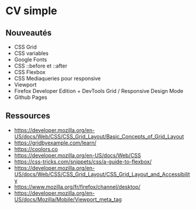# CV simple


## Nouveautés
* CSS Grid
* CSS variables
* Google Fonts
* CSS ::before et ::after
* CSS Flexbox
* CSS Mediaqueries pour responsive
* Viewport
* Firefox Developer Edition + DevTools Grid / Responsive Design Mode
* Github Pages




## Ressources
* https://developer.mozilla.org/en-US/docs/Web/CSS/CSS_Grid_Layout/Basic_Concepts_of_Grid_Layout
* https://gridbyexample.com/learn/
* https://coolors.co
* https://developer.mozilla.org/en-US/docs/Web/CSS
* https://css-tricks.com/snippets/css/a-guide-to-flexbox/
*  https://developer.mozilla.org/en-US/docs/Web/CSS/CSS_Grid_Layout/CSS_Grid_Layout_and_Accessibility
* https://www.mozilla.org/fr/firefox/channel/desktop/
* https://developer.mozilla.org/en-US/docs/Mozilla/Mobile/Viewport_meta_tag
